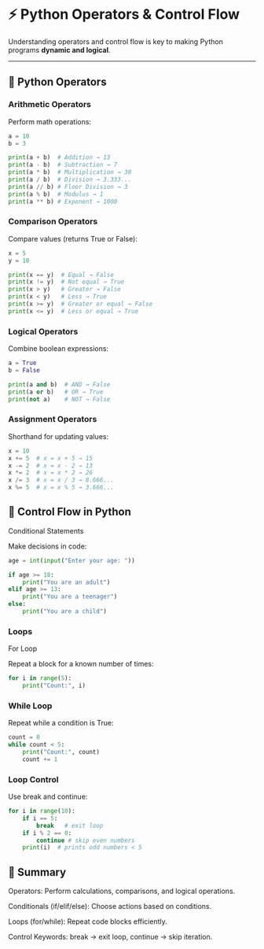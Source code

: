 # ⚡ Python Operators & Control Flow

Understanding operators and control flow is key to making Python programs **dynamic and logical**.

---

## 🧮 Python Operators

### Arithmetic Operators
Perform math operations:

```python
a = 10
b = 3

print(a + b)  # Addition → 13
print(a - b)  # Subtraction → 7
print(a * b)  # Multiplication → 30
print(a / b)  # Division → 3.333...
print(a // b) # Floor Division → 3
print(a % b)  # Modulus → 1
print(a ** b) # Exponent → 1000
```


### Comparison Operators

Compare values (returns True or False):
```python
x = 5
y = 10

print(x == y)  # Equal → False
print(x != y)  # Not equal → True
print(x > y)   # Greater → False
print(x < y)   # Less → True
print(x >= y)  # Greater or equal → False
print(x <= y)  # Less or equal → True
```

### Logical Operators

Combine boolean expressions:

```python
a = True
b = False

print(a and b)  # AND → False
print(a or b)   # OR → True
print(not a)    # NOT → False
```
### Assignment Operators

Shorthand for updating values:
```python
x = 10
x += 5  # x = x + 5 → 15
x -= 2  # x = x - 2 → 13
x *= 2  # x = x * 2 → 26
x /= 3  # x = x / 3 → 8.666...
x %= 5  # x = x % 5 → 3.666...
```

## 🔄 Control Flow in Python
Conditional Statements

Make decisions in code:
```python
age = int(input("Enter your age: "))

if age >= 18:
    print("You are an adult")
elif age >= 13:
    print("You are a teenager")
else:
    print("You are a child")
```


### Loops
For Loop

Repeat a block for a known number of times:
```python
for i in range(5):
    print("Count:", i)
```

### While Loop

Repeat while a condition is True:
```python
count = 0
while count < 5:
    print("Count:", count)
    count += 1
```

### Loop Control

Use break and continue:

```python
for i in range(10):
    if i == 5:
        break   # exit loop
    if i % 2 == 0:
        continue # skip even numbers
    print(i)  # prints odd numbers < 5
```

## 🎯 Summary

Operators: Perform calculations, comparisons, and logical operations.

Conditionals (if/elif/else): Choose actions based on conditions.

Loops (for/while): Repeat code blocks efficiently.

Control Keywords: break → exit loop, continue → skip iteration.


